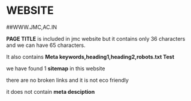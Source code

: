 
# WEBSITE
##WWW.JMC,AC.IN
<html>
<B>PAGE TITLE</B> is included in jmc website but it contains only 36 characters and we can have 65 characters.
<p>It also contains <b>Meta keywords,heading1,heading2,robots.txt Test</b></p>
<p>we have found 1 <b>sitemap</b> in this website</p>
<p>there are no broken links and it is not eco friendly</p>
<p>it does not contain <b>meta desciption</b></p>
</html>
